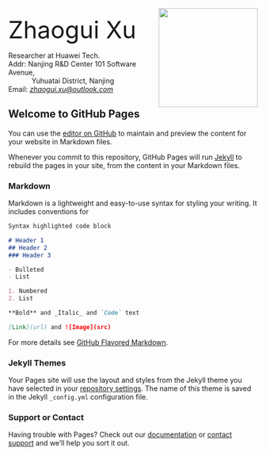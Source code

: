 <img style="float: right;" height="200" width="200" src="https://sites.google.com/site/pyzhaogui/home/633511372.jpg?attredirects=0">

<font size="10"> Zhaogui Xu </font>

Researcher at Huawei Tech.  
Addr: Nanjing R&D Center 101 Software Avenue,  
&nbsp; &nbsp; &nbsp; &nbsp; &nbsp; &nbsp; Yuhuatai District, Nanjing  
Email: *zhaogui.xu@outlook.com*  

## Welcome to GitHub Pages

You can use the [editor on GitHub](https://github.com/zhaoguixu/zhaogui.github.io/edit/master/index.md) to maintain and preview the content for your website in Markdown files.

Whenever you commit to this repository, GitHub Pages will run [Jekyll](https://jekyllrb.com/) to rebuild the pages in your site, from the content in your Markdown files.

### Markdown

Markdown is a lightweight and easy-to-use syntax for styling your writing. It includes conventions for

```markdown
Syntax highlighted code block

# Header 1
## Header 2
### Header 3

- Bulleted
- List

1. Numbered
2. List

**Bold** and _Italic_ and `Code` text

[Link](url) and ![Image](src)
```

For more details see [GitHub Flavored Markdown](https://guides.github.com/features/mastering-markdown/).

### Jekyll Themes

Your Pages site will use the layout and styles from the Jekyll theme you have selected in your [repository settings](https://github.com/zhaoguixu/zhaogui.github.io/settings). The name of this theme is saved in the Jekyll `_config.yml` configuration file.

### Support or Contact

Having trouble with Pages? Check out our [documentation](https://help.github.com/categories/github-pages-basics/) or [contact support](https://github.com/contact) and we’ll help you sort it out.
